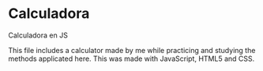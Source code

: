 # Calculadora
Calculadora en JS

This file includes a calculator made by me while practicing and studying the methods applicated here.
This was made with JavaScript, HTML5 and CSS.

